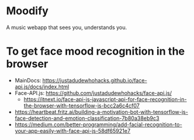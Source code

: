 # Moodify
A music webapp that sees you, understands you. 


# To get face mood recognition in the browser
- MainDocs: https://justadudewhohacks.github.io/face-api.js/docs/index.html
- Face-API.js: https://github.com/justadudewhohacks/face-api.js/
    - https://itnext.io/face-api-js-javascript-api-for-face-recognition-in-the-browser-with-tensorflow-js-bcc2a6c4cf07
- https://heartbeat.fritz.ai/building-a-motivation-bot-with-tensorflow-js-face-detection-and-emotion-classification-7b80a38eb9c3
- https://medium.com/better-programming/add-facial-recognition-to-your-app-easily-with-face-api-js-58df65921e7
